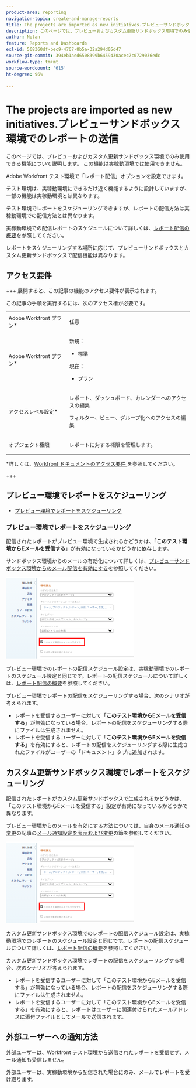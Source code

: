 ```yaml
---
product-area: reporting
navigation-topic: create-and-manage-reports
title: The projects are imported as new initiatives.プレビューサンドボックス環境でのレポートの送信
description: このページでは、プレビューおよびカスタム更新サンドボックス環境でのみ使用できる機能について説明します。 この機能は実稼動環境では使用できません。
author: Nolan
feature: Reports and Dashboards
exl-id: 568360df-bec9-4767-8b5a-32a294d05d47
source-git-commit: 394eb1aed6508399b6459430acec7c0729036edc
workflow-type: tm+mt
source-wordcount: '615'
ht-degree: 96%

---
```


# The projects are imported as new initiatives.プレビューサンドボックス環境でのレポートの送信

<!-- Audited: 11/2024 -->

このページでは、プレビューおよびカスタム更新サンドボックス環境でのみ使用できる機能について説明します。 この機能は実稼動環境では使用できません。

Adobe Workfront テスト環境で「レポート配信」オプションを設定できます。

<!--
<p data-mc-conditions="QuicksilverOrClassic.Draft mode">For information about the Workfront test environments, see the "Workfront Testing Environments" section. (NOTE:&nbsp;drafted - link this section)</p>
-->

テスト環境は、実稼動環境にできるだけ近く機能するように設計していますが、一部の機能は実稼動環境とは異なります。

テスト環境でレポートをスケジューリングできますが、レポートの配信方法は実稼動環境での配信方法とは異なります。

実稼動環境での配信レポートのスケジュールについて詳しくは、[レポート配信の概要](../../../reports-and-dashboards/reports/creating-and-managing-reports/set-up-report-deliveries.md)を参照してください。

レポートをスケジューリングする場所に応じて、プレビューサンドボックスとカスタム更新サンドボックスで配信機能は異なります。

## アクセス要件

+++ 展開すると、この記事の機能のアクセス要件が表示されます。

この記事の手順を実行するには、次のアクセス権が必要です。

<table style="table-layout:auto"> 
 <col> 
 <col> 
 <tbody> 
  <tr> 
   <td role="rowheader">Adobe Workfront プラン*</td> 
   <td> <p>任意</p> </td> 
  </tr> 
  <tr> 
   <td role="rowheader">Adobe Workfront プラン*</td> 
      <td> 
      <p>新規：</p>
         <ul>
         <li><p>標準</p></li>
         </ul>
      <p>現在：</p>
         <ul>
         <li><p>プラン</p></li>
         </ul>
   </td>
  </tr> 
  <tr> 
   <td role="rowheader">アクセスレベル設定*</td> 
   <td> <p>レポート、ダッシュボード、カレンダーへのアクセスの編集</p> <p>フィルター、ビュー、グループ化へのアクセスの編集</p></td> 
  </tr> 
  <tr> 
   <td role="rowheader">オブジェクト権限</td> 
   <td> <p>レポートに対する権限を管理します。</p></td> 
  </tr> 
 </tbody> 
</table>

*詳しくは、[Workfront ドキュメントのアクセス要件 ](/help/quicksilver/administration-and-setup/add-users/access-levels-and-object-permissions/access-level-requirements-in-documentation.md) を参照してください。

+++

## プレビュー環境でレポートをスケジューリング

* [プレビュー環境でレポートをスケジューリング](#schedule-reports-in-the-preview-environment)

### プレビュー環境でレポートをスケジューリング

配信されたレポートがプレビュー環境で生成されるかどうかは、「**このテスト環境からEメールを受信する**」が有効になっているかどうかに依存します。

サンドボックス環境からのメールの有効化について詳しくは、[プレビューサンドボックス環境からのメール配信を有効にする](../../../workfront-basics/using-notifications/enable-delivery-emails-from-preview-sandbox-environment.md)を参照してください。

![](assets/receive-emails-from-sandbox-setting-edit-350x223.png)

プレビュー環境でのレポートの配信スケジュール設定は、実稼動環境でのレポートのスケジュール設定と同じです。レポートの配信スケジュールについて詳しくは、[レポート配信の概要](../../../reports-and-dashboards/reports/creating-and-managing-reports/set-up-report-deliveries.md)を参照してください。

プレビュー環境でレポートの配信をスケジューリングする場合、次のシナリオが考えられます。

* レポートを受信するユーザーに対して「**このテスト環境からEメールを受信する**」が無効になっている場合、レポートの配信をスケジューリングする際にファイルは生成されません。
* レポートを受信するユーザーに対して「**このテスト環境からEメールを受信する**」を有効にすると、レポートの配信をスケジューリングする際に生成されたファイルがユーザーの「ドキュメント」タブに追加されます。

## カスタム更新サンドボックス環境でレポートをスケジューリング

配信されたレポートがカスタム更新サンドボックスで生成されるかどうかは、「このテスト環境からEメールを受信する」設定が有効になっているかどうかで異なります。

プレビュー環境からのメールを有効にする方法については、[自身のメール通知の変更](../../../workfront-basics/using-notifications/activate-or-deactivate-your-own-event-notifications.md)の記事の[メール通知設定を表示および変更](../../../workfront-basics/using-notifications/activate-or-deactivate-your-own-event-notifications.md#view)の節を参照してください。

![](assets/receive-emails-from-sandbox-setting-edit-350x223.png)

カスタム更新サンドボックス環境でのレポートの配信スケジュール設定は、実稼動環境でのレポートのスケジュール設定と同じです。レポートの配信スケジュールについて詳しくは、[レポート配信の概要](../../../reports-and-dashboards/reports/creating-and-managing-reports/set-up-report-deliveries.md)を参照してください。

カスタム更新サンドボックス環境でレポートの配信をスケジューリングする場合、次のシナリオが考えられます。

* レポートを受信するユーザーに対して「このテスト環境からEメールを受信する」が無効になっている場合、レポートの配信をスケジューリングする際にファイルは生成されません。
* レポートを受信するユーザーに対して「このテスト環境からEメールを受信する」を有効にすると、レポートはユーザーに関連付けられたメールアドレスに添付ファイルとしてメールで送信されます。

## 外部ユーザーへの通知方法

外部ユーザーは、Workfront テスト環境から送信されたレポートを受信せず、メール通知も受信しません。

外部ユーザーは、実稼動環境から配信された場合にのみ、メールでレポートを受け取ります。
